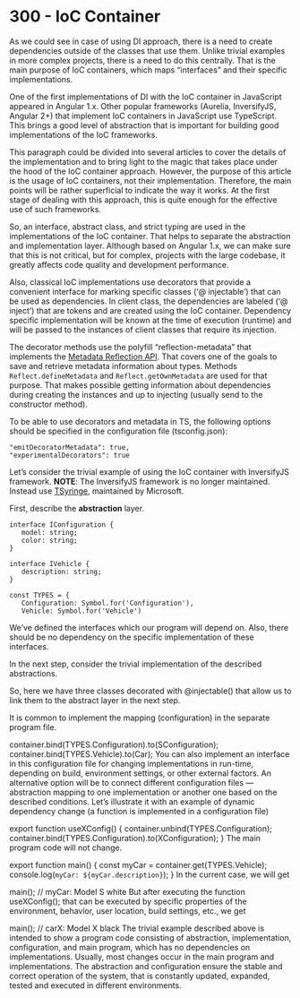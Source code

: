 # 300 - IoC Container

As we could see in case of using DI approach, there is a need to create dependencies outside of the classes that use them. Unlike trivial examples in more complex projects, there is a need to do this centrally. That is the main purpose of IoC containers, which maps “interfaces” and their specific implementations.

One of the first implementations of DI with the IoC container in JavaScript appeared in Angular 1.x. Other popular frameworks (Aurelia, InversifyJS, Angular 2+) that implement IoC containers in JavaScript use TypeScript. This brings a good level of abstraction that is important for building good implementations of the IoC frameworks.

This paragraph could be divided into several articles to cover the details of the implementation and to bring light to the magic that takes place under the hood of the IoC container approach. However, the purpose of this article is the usage of IoC containers, not their implementation. Therefore, the main points will be rather superficial to indicate the way it works. At the first stage of dealing with this approach, this is quite enough for the effective use of such frameworks.

So, an interface, abstract class, and strict typing are used in the implementations of the IoC container. That helps to separate the abstraction and implementation layer. Although based on Angular 1.x, we can make sure that this is not critical, but for complex, projects with the large codebase, it greatly affects code quality and development performance.

Also, classical IoC implementations use decorators that provide a convenient interface for marking specific classes (‘@ injectable’) that can be used as dependencies. In client class, the dependencies are labeled (‘@ inject’) that are tokens and are created using the IoC container. Dependency specific implementation will be known at the time of execution (runtime) and will be passed to the instances of client classes that require its injection.

The decorator methods use the polyfill “reflection-metadata” that implements the [Metadata Reflection API](https://github.com/rbuckton/reflect-metadata). That covers one of the goals to save and retrieve metadata information about types. Methods ```Reflect.defineMetadata``` and ```Reflect.getOwnMetadata``` are used for that purpose. That makes possible getting information about dependencies during creating the instances and up to injecting (usually send to the constructor method).

To be able to use decorators and metadata in TS, the following options should be specified in the configuration file (tsconfig.json):

```
"emitDecoratorMetadata": true,
"experimentalDecorators": true
```

Let’s consider the trivial example of using the IoC container with InversifyJS framework. **NOTE**: The InversifyJS framework is no longer maintained. Instead use [TSyringe](https://github.com/microsoft/tsyringe), maintained by Microsoft.

First, describe the **abstraction** layer.

```
interface IConfiguration {
   model: string;
   color: string;
}

interface IVehicle {
   description: string;
}

const TYPES = {
   Configuration: Symbol.for('Configuration'),
   Vehicle: Symbol.for('Vehicle')
```

We’ve defined the interfaces which our program will depend on. Also, there should be no dependency on the specific implementation of these interfaces.

In the next step, consider the trivial implementation of the described abstractions.


So, here we have three classes decorated with @injectable() that allow us to link them to the abstract layer in the next step.

It is common to implement the mapping (configuration) in the separate program file.

container.bind<IConfiguration>(TYPES.Configuration).to(SConfiguration);
container.bind<IVehicle>(TYPES.Vehicle).to(Car);
You can also implement an interface in this configuration file for changing implementations in run-time, depending on build, environment settings, or other external factors. An alternative option will be to connect different configuration files — abstraction mapping to one implementation or another one based on the described conditions.
Let’s illustrate it with an example of dynamic dependency change (a function is implemented in a configuration file)

export function useXConfig() {
  container.unbind(TYPES.Configuration);
  container.bind<IConfiguration>(TYPES.Configuration).to(XConfiguration);
}
The main program code will not change.

export function main() {
  const myCar = container.get<IVehicle>(TYPES.Vehicle);
  console.log(`myCar: ${myCar.description}`);
}
In the current case, we will get

main(); // myCar: Model S white
But after executing the function useXConfig(); that can be executed by specific properties of the environment, behavior, user location, build settings, etc., we get

main(); // carX: Model X black
The trivial example described above is intended to show a program code consisting of abstraction, implementation, configuration, and main program, which has no dependencies on implementations. Usually, most changes occur in the main program and implementations. The abstraction and configuration ensure the stable and correct operation of the system, that is constantly updated, expanded, tested and executed in different environments.
